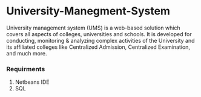 # University-Manegment-System

University management system (UMS) is a web-based solution which covers all aspects of colleges, universities and schools. It is developed for conducting, monitoring & analyzing complex activities of the University and its affiliated colleges like Centralized Admission, Centralized Examination, and much more.


### Requirments
1. Netbeans IDE
2. SQL
